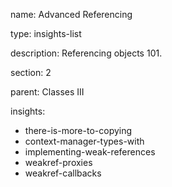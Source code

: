 name: Advanced Referencing

type: insights-list

description: Referencing objects 101.

section: 2

parent: Classes III

insights:
  - there-is-more-to-copying
  - context-manager-types-with
  - implementing-weak-references
  - weakref-proxies
  - weakref-callbacks
